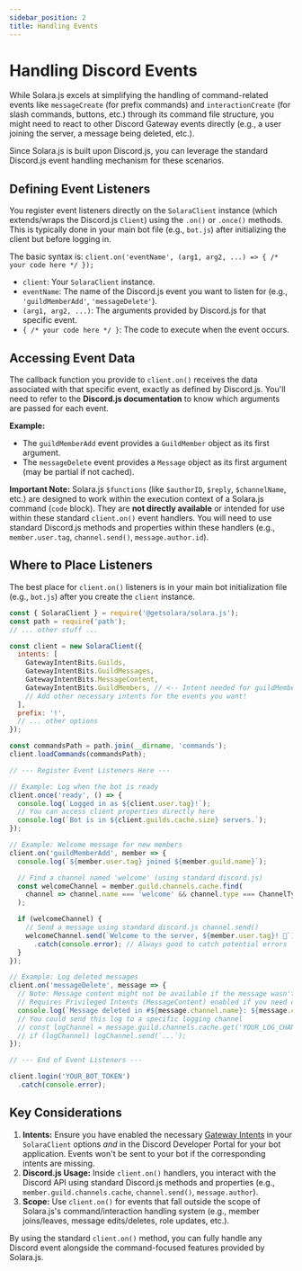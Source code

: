 ```yaml
---
sidebar_position: 2
title: Handling Events
---
```


# Handling Discord Events

While Solara.js excels at simplifying the handling of command-related events like `messageCreate` (for prefix commands) and `interactionCreate` (for slash commands, buttons, etc.) through its command file structure, you might need to react to other Discord Gateway events directly (e.g., a user joining the server, a message being deleted, etc.).

Since Solara.js is built upon Discord.js, you can leverage the standard Discord.js event handling mechanism for these scenarios.

## Defining Event Listeners

You register event listeners directly on the `SolaraClient` instance (which extends/wraps the Discord.js `Client`) using the `.on()` or `.once()` methods. This is typically done in your main bot file (e.g., `bot.js`) after initializing the client but before logging in.

The basic syntax is: `client.on('eventName', (arg1, arg2, ...) => { /* your code here */ });`

*   `client`: Your `SolaraClient` instance.
*   `eventName`: The name of the Discord.js event you want to listen for (e.g., `'guildMemberAdd'`, `'messageDelete'`).
*   `(arg1, arg2, ...)`: The arguments provided by Discord.js for that specific event.
*   `{ /* your code here */ }`: The code to execute when the event occurs.

## Accessing Event Data

The callback function you provide to `client.on()` receives the data associated with that specific event, exactly as defined by Discord.js. You'll need to refer to the **Discord.js documentation** to know which arguments are passed for each event.

**Example:**

*   The `guildMemberAdd` event provides a `GuildMember` object as its first argument.
*   The `messageDelete` event provides a `Message` object as its first argument (may be partial if not cached).

**Important Note:** Solara.js `$functions` (like `$authorID`, `$reply`, `$channelName`, etc.) are designed to work within the execution context of a Solara.js command (`code` block). They are **not directly available** or intended for use within these standard `client.on()` event handlers. You will need to use standard Discord.js methods and properties within these handlers (e.g., `member.user.tag`, `channel.send()`, `message.author.id`).

## Where to Place Listeners

The best place for `client.on()` listeners is in your main bot initialization file (e.g., `bot.js`) after you create the `client` instance.

```javascript title="bot.js"
const { SolaraClient } = require('@getsolara/solara.js');
const path = require('path');
// ... other stuff ...

const client = new SolaraClient({
  intents: [
    GatewayIntentBits.Guilds,
    GatewayIntentBits.GuildMessages,
    GatewayIntentBits.MessageContent,
    GatewayIntentBits.GuildMembers, // <-- Intent needed for guildMemberAdd
    // Add other necessary intents for the events you want!
  ],
  prefix: '!',
  // ... other options
});

const commandsPath = path.join(__dirname, 'commands');
client.loadCommands(commandsPath);

// --- Register Event Listeners Here ---

// Example: Log when the bot is ready
client.once('ready', () => {
  console.log(`Logged in as ${client.user.tag}!`);
  // You can access client properties directly here
  console.log(`Bot is in ${client.guilds.cache.size} servers.`);
});

// Example: Welcome message for new members
client.on('guildMemberAdd', member => {
  console.log(`${member.user.tag} joined ${member.guild.name}`);

  // Find a channel named 'welcome' (using standard discord.js)
  const welcomeChannel = member.guild.channels.cache.find(
    channel => channel.name === 'welcome' && channel.type === ChannelType.GuildText
  );

  if (welcomeChannel) {
    // Send a message using standard discord.js channel.send()
    welcomeChannel.send(`Welcome to the server, ${member.user.tag}! 🎉`)
      .catch(console.error); // Always good to catch potential errors
  }
});

// Example: Log deleted messages
client.on('messageDelete', message => {
  // Note: Message content might not be available if the message wasn't cached
  // Requires Privileged Intents (MessageContent) enabled if you need content often
  console.log(`Message deleted in #${message.channel.name}: ${message.content || '[Content Unavailable]'}`);
  // You could send this log to a specific logging channel
  // const logChannel = message.guild.channels.cache.get('YOUR_LOG_CHANNEL_ID');
  // if (logChannel) logChannel.send(`...`);
});

// --- End of Event Listeners ---

client.login('YOUR_BOT_TOKEN')
  .catch(console.error);

```

## Key Considerations

1.  **Intents:** Ensure you have enabled the necessary [Gateway Intents](https://discord.com/developers/docs/topics/gateway#gateway-intents) in your `SolaraClient` options *and* in the Discord Developer Portal for your bot application. Events won't be sent to your bot if the corresponding intents are missing.
2.  **Discord.js Usage:** Inside `client.on()` handlers, you interact with the Discord API using standard Discord.js methods and properties (e.g., `member.guild.channels.cache`, `channel.send()`, `message.author`).
3.  **Scope:** Use `client.on()` for events that fall outside the scope of Solara.js's command/interaction handling system (e.g., member joins/leaves, message edits/deletes, role updates, etc.).

By using the standard `client.on()` method, you can fully handle any Discord event alongside the command-focused features provided by Solara.js.